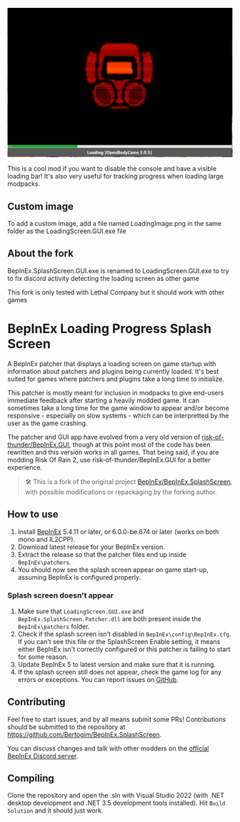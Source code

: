 ![Loading preview](https://raw.githubusercontent.com/Bertogim/BepInEx.SplashScreen/refs/heads/main/example.png)

This is a cool mod if you want to disable the console and have a visible loading bar! It's also very useful for tracking progress when loading large modpacks.

## Custom image
To add a custom image, add a file named LoadingImage.png in the same folder as the LoadingScreen.GUI.exe file

## About the fork
BepInEx.SplashScreen.GUI.exe is renamed to LoadingScreen.GUI.exe to try to fix discord activity detecting the loading screen as other game

This fork is only tested with Lethal Company but it should work with other games

# BepInEx Loading Progress Splash Screen
A BepInEx patcher that displays a loading screen on game startup with information about patchers and plugins being currently loaded. It's best suited for games where patchers and plugins take a long time to initialize.

This patcher is mostly meant for inclusion in modpacks to give end-users immediate feedback after starting a heavily modded game. It can sometimes take a long time for the game window to appear and/or become responsive - especially on slow systems - which can be interpretted by the user as the game crashing.

The patcher and GUI app have evolved from a very old version of [risk-of-thunder/BepInEx.GUI](https://github.com/risk-of-thunder/BepInEx.GUI), though at this point most of the code has been rewritten and this version works in all games. That being said, if you are modding Risk Of Rain 2, use risk-of-thunder/BepInEx.GUI for a better experience.

> 🛠️ This is a fork of the original project [BepInEx/BepInEx.SplashScreen](https://github.com/BepInEx/BepInEx.SplashScreen), with possible modifications or repackaging by the forking author.

## How to use
1. Install [BepInEx](https://github.com/Bertogim/BepInEx) 5.4.11 or later, or 6.0.0-be.674 or later (works on both mono and IL2CPP).
2. Download latest release for your BepInEx version.
3. Extract the release so that the patcher files end up inside `BepInEx\patchers`.
4. You should now see the splash screen appear on game start-up, assuming BepInEx is configured properly.

### Splash screen doesn't appear
1. Make sure that `LoadingScreen.GUI.exe` and `BepInEx.SplashScreen.Patcher.dll` are both present inside the `BepInEx\patchers` folder.
2. Check if the splash screen isn't disabled in `BepInEx\config\BepInEx.cfg`. If you can't see this file or the SplashScreen Enable setting, it means either BepInEx isn't correctly configured or this patcher is failing to start for some reason.
3. Update BepInEx 5 to latest version and make sure that it is running.
4. If the splash screen still does not appear, check the game log for any errors or exceptions. You can report issues on [GitHub](https://github.com/Bertogim/BepInEx.SplashScreen/issues).

## Contributing
Feel free to start issues, and by all means submit some PRs! Contributions should be submitted to the repository at https://github.com/Bertogim/BepInEx.SplashScreen.

You can discuss changes and talk with other modders on the [official BepInEx Discord server](https://discord.gg/MpFEDAg).

## Compiling
Clone the repository and open the .sln with Visual Studio 2022 (with .NET desktop development and .NET 3.5 development tools installed). Hit `Build Solution` and it should just work.
